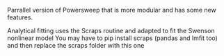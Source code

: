 Parrallel version of Powersweep that is more modular and has some new features.

Analytical fitting uses the Scraps routine and adapted to fit the Swenson nonlinear model
You may have to pip install scraps (pandas and lmfit too) and then replace the scraps folder with this one